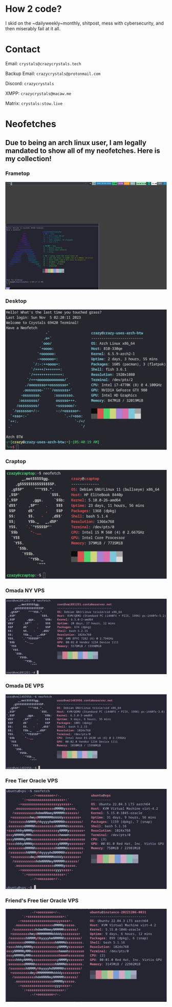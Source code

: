 # How 2 code?
I skid on the ~dailyweekly~monthly, shitpost, mess with cybersecurity, and then miserably fail at it all.

# Contact
Email: `crystals@crazycrystals.tech`

Backup Email: `crazycrystals@protonmail.com`

Discord: `crazycrystals`

XMPP: `crazycrystals@macaw.me`

Matrix: `crystals:stow.live`


# Neofetches
## Due to being an arch linux user, I am legally mandated to show all of my neofetches. Here is my collection!
### Frametop
![Neofetch 1](./neofetches/schoolizveryfun.png)

### Desktop
![Neofetch 2](./neofetches/crazy-uses-arch-btw.png)

### Craptop
![Neofetch 3](./neofetches/craptop.png)

### Omada NY VPS
![Neofetch 4](./neofetches/omadany.png)

### Omada DE VPS
![Neofetch 5](./neofetches/omadade.png)

### Free Tier Oracle VPS
![Neofetch 6](./neofetches/vps.png)

### Friend's Free tier Oracle VPS
![Neofetch 7](./neofetches/kirbvps.png)
